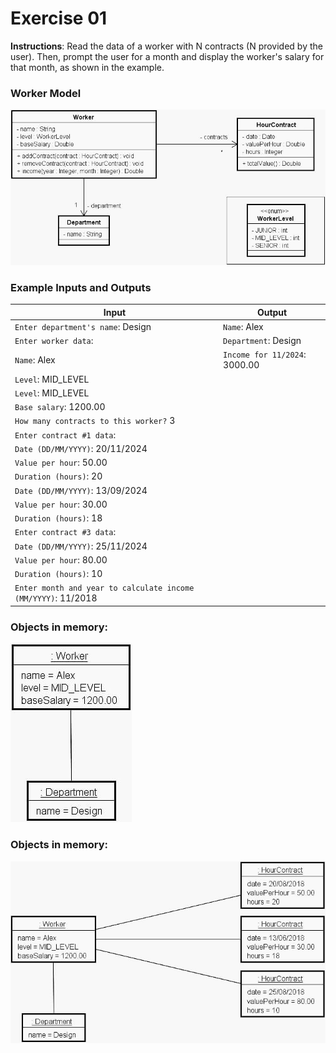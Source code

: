 # Exercise 01
**Instructions**: Read the data of a worker with N contracts (N provided by the user). Then, prompt the user for a month and display the worker's salary for that month, as shown in the example.

### Worker Model
![Worker Model](https://github.com/souzafcharles/Complete-Java-Object-Oriented-Programming-and-Projects/blob/main/Section_J10_Enumerations_and_Composition/Exercise01/worker-model.png)


### Example Inputs and Outputs

| **Input**                                                     | **Output**                    |
|---------------------------------------------------------------|-------------------------------|
| `Enter department's name`:  Design                            | `Name`: Alex                  |
| `Enter worker data`:                                          | `Department`: Design          |
| `Name`: Alex                                                  | `Income for 11/2024`: 3000.00 |
| `Level`: MID_LEVEL                                            |                               |
| `Level`: MID_LEVEL                                            |                               |
| `Base salary`: 1200.00                                        |                               |
| `How many contracts to this worker?` 3                        |                               |
| `Enter contract #1 data`:                                     |                               |
| `Date (DD/MM/YYYY)`: 20/11/2024                               |                               |
| `Value per hour`: 50.00                                       |                               |
| `Duration (hours)`: 20                                        |                               |
| `Date (DD/MM/YYYY)`: 13/09/2024                               |                               |
| `Value per hour`: 30.00                                       |                               |
| `Duration (hours)`: 18                                        |                               |
| `Enter contract #3 data`:                                     |                               |
| `Date (DD/MM/YYYY)`: 25/11/2024                               |                               |
| `Value per hour`: 80.00                                       |                               |
| `Duration (hours)`: 10                                        |                               |
| `Enter month and year to calculate income (MM/YYYY)`: 11/2018 |                               |


### Objects in memory:
![Objects in Memory Department](https://github.com/souzafcharles/Complete-Java-Object-Oriented-Programming-and-Projects/blob/main/Section_J10_Enumerations_and_Composition/Exercise01/objects-in-memory-department.png)


### Objects in memory:
![Objects in Memory Hour Contract](https://github.com/souzafcharles/Complete-Java-Object-Oriented-Programming-and-Projects/blob/main/Section_J10_Enumerations_and_Composition/Exercise01/objects-in-memory-hour-contract.png)

